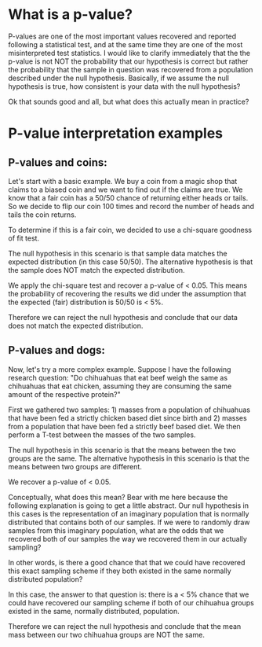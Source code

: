 # What is a p-value?

P-values are one of the most important values recovered and reported following a statistical test, and at the same time they are one of the most misinterpreted test statistics.
I would like to clarify immediately that the the p-value is not NOT the probability that our hypothesis is correct but rather the probability that the sample in question was recovered from a population described under the null hypothesis.
Basically, if we assume the null hypothesis is true, how consistent is your data with the null hypothesis?

Ok that sounds good and all, but what does this actually mean in practice?

# P-value interpretation examples

## P-values and coins:
Let's start with a basic example.
We buy a coin from a magic shop that claims to a biased coin and we want to find out if the claims are true.
We know that a fair coin has a 50/50 chance of returning either heads or tails.
So we decide to flip our coin 100 times and record the number of heads and tails the coin returns.

To determine if this is a fair coin, we decided to use a chi-square goodness of fit test.

The null hypothesis in this scenario is that sample data matches the expected distribution (in this case 50/50).
The alternative hypothesis is that the sample does NOT match the expected distribution.

We apply the chi-square test and recover a p-value of < 0.05.
This means the probability of recovering the results we did under the assumption that the expected (fair) distribution is 50/50 is < 5%.

Therefore we can reject the null hypothesis and conclude that our data does not match the expected distribution.

## P-values and dogs:
Now, let's try a more complex example.
Suppose I have the following research question: "Do chihuahuas that eat beef weigh the same as chihuahuas that eat chicken, assuming they are consuming the same amount of the respective protein?"

First we gathered two samples: 1) masses from a population of chihuahuas that have been fed a strictly chicken based diet since birth and 2) masses from a population that have been fed a strictly beef based diet.
We then perform a T-test between the masses of the two samples.

The null hypothesis in this scenario is that the means between the two groups are the same.
The alternative hypothesis in this scenario is that the means between two groups are different.

We recover a p-value of < 0.05.

Conceptually, what does this mean?
Bear with me here because the following explanation is going to get a little abstract.
Our null hypothesis in this cases is the representation of an imaginary population that is normally distributed that contains both of our samples.
If we were to randomly draw samples from this imaginary population, what are the odds that we recovered both of our samples the way we recovered them in our actually sampling?

In other words, is there a good chance that that we could have recovered this exact sampling scheme if they both existed in the same normally distributed population?

In this case, the answer to that question is: there is a < 5% chance that we could have recovered our sampling scheme if both of our chihuahua groups existed in the same, normally distributed, population.

Therefore we can reject the null hypothesis and conclude that the mean mass between our two chihuahua groups are NOT the same.
